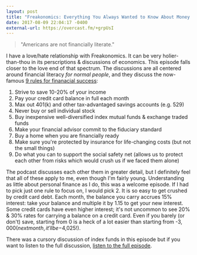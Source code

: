 ```yaml
---
layout: post
title: "Freakonomics: Everything You Always Wanted to Know About Money (But Were Afraid to Ask)"
date: 2017-08-09 22:04:17 -0400
external-url: https://overcast.fm/+grpUsI
---
```


> "Americans are not financially literate."

I have a love/hate relationship with Freakonomics. It can be very
holier-than-thou in its perscriptions & discussions of economics. This
episode falls closer to the love end of that spectrum. The discussions are
all centered around financial literacy *for normal people*, and they
discuss the now-famous [9 rules for finanacial success](https://books.google.com/books/about/The_Index_Card.html?id=IYbaCwAAQBAJ):

1. Strive to save 10-20% of your income
2. Pay your credit card balance in full each month
3. Max out 401(k) and other tax-advantaged savings accounts (e.g. 529)
4. Never buy or sell individual stock
5. Buy inexpensive well-diversified index mutual funds & exchange traded funds
6. Make your financial advisor commit to the fiduciary standard
7. Buy a home when you are financially ready
8. Make sure you're protected by insurance for life-changing costs (but not the small things)
9. Do what you can to support the social safety net (allows us to protect each other from risks which would crush us if we faced them alone)

The podcast discusses each other them in greater detail, but I definitely
feel that all of these apply to me, even though I'm fairly young.
Understanding as little about personal finance as I do, this was a welcome
episode. If I had to pick just one rule to focus on, I would pick 2. It is
so easy to get crushed by credit card debt. Each month, the balance you
carry accrues 15% interest: take your balance and multiple it by 1.15 to
get your new interest. Some credit cards have even higher interest; it's
not uncommon to see 20% & 30% rates for carrying a balance on a credit
card. Even if you barely (or don't) save, starting from 0 is a heck of a
lot easier than starting from -$3,000 (next month, it'll be -$4,025!).

There was a cursory discussion of index funds in this episode but if you
want to listen to the full discussion, [listen to the full episode](https://overcast.fm/+jpUKH0).
